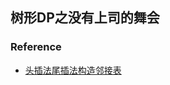 ## 树形DP之没有上司的舞会











### Reference

- [头插法尾插法构造邻接表](https://blog.csdn.net/qq_36345036/article/details/76976157)